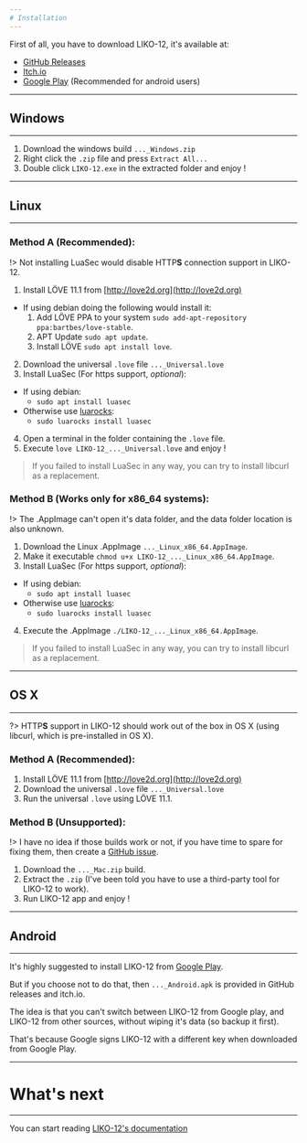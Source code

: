 ```yaml
---
# Installation
---
```


First of all, you have to download LIKO-12, it's available at:

- [GitHub Releases](https://github.com/LIKO-12/LIKO-12/releases)
- [Itch.io](https://ramilego4game.itch.io/liko12)
- [Google Play](https://play.google.com/store/apps/details?id=me.ramilego4game.liko12) (Recommended for android users)

---
## Windows
---

1. Download the windows build `..._Windows.zip`
2. Right click the `.zip` file and press `Extract All...`
3. Double click `LIKO-12.exe` in the extracted folder and enjoy !

---
## Linux
---

### Method A (Recommended):

!> Not installing LuaSec would disable HTTP**S** connection support in LIKO-12.

1. Install LÖVE 11.1 from [http://love2d.org](http://love2d.org)
  - If using debian doing the following would install it:
    1. Add LÖVE PPA to your system `sudo add-apt-repository ppa:bartbes/love-stable`.
    2. APT Update `sudo apt update`.
    3. Install LÖVE `sudo apt install love`.
2. Download the universal `.love` file `..._Universal.love`
3. Install LuaSec (For https support, _optional_):
  - If using debian:
    - `sudo apt install luasec`
  - Otherwise use [luarocks](https://luarocks.org/):
    - `sudo luarocks install luasec`
4. Open a terminal in the folder containing the `.love` file.
5. Execute `love LIKO-12_..._Universal.love` and enjoy !

> If you failed to install LuaSec in any way, you can try to install libcurl as a replacement.

### Method B (Works only for x86_64 systems):

!> The .AppImage can't open it's data folder, and the data folder location is also unknown.

1. Download the Linux .AppImage `..._Linux_x86_64.AppImage`.
2. Make it executable `chmod u+x LIKO-12_..._Linux_x86_64.AppImage`.
3. Install LuaSec (For https support, _optional_):
  - If using debian:
    - `sudo apt install luasec`
  - Otherwise use [luarocks](https://luarocks.org/):
    - `sudo luarocks install luasec`
4. Execute the .AppImage `./LIKO-12_..._Linux_x86_64.AppImage`.

> If you failed to install LuaSec in any way, you can try to install libcurl as a replacement.

---
## OS X
---

?> HTTP**S** support in LIKO-12 should work out of the box in OS X (using libcurl, which is pre-installed in OS X).

### Method A (Recommended):

1. Install LÖVE 11.1 from [http://love2d.org](http://love2d.org)
2. Download the universal `.love` file `..._Universal.love`
3. Run the universal `.love` using LÖVE 11.1.

### Method B (Unsupported):

!> I have no idea if those builds work or not, if you have time to spare for fixing them, then create a [GitHub issue](https://github.com/LIKO-12/LIKO-12/issues).

1. Download the `..._Mac.zip` build.
2. Extract the `.zip` (I've been told you have to use a third-party tool for LIKO-12 to work).
3. Run LIKO-12 app and enjoy !

---
## Android
---

It's highly suggested to install LIKO-12 from [Google Play](https://play.google.com/store/apps/details?id=me.ramilego4game.liko12).

But if you choose not to do that, then `..._Android.apk` is provided in GitHub releases and itch.io.

The idea is that you can't switch between LIKO-12 from Google play, and LIKO-12 from other sources, without wiping it's data (so backup it first).

That's because Google signs LIKO-12 with a different key when downloaded from Google Play.

---
# What's next
---

You can start reading [LIKO-12's documentation](/Documentation/)